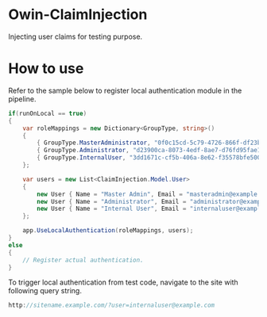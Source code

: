 # Owin-ClaimInjection
Injecting user claims for testing purpose.

# How to use

Refer to the sample below to register local authentication module in the pipeline.
``` csharp
if(runOnLocal == true)
{
    var roleMappings = new Dictionary<GroupType, string>()
    {
        { GroupType.MasterAdministrator, "0f0c15cd-5c79-4726-866f-df23b43aa0c0" },
        { GroupType.Administrator, "d23900ca-8073-4edf-8ae7-d76fd95fae17" },
        { GroupType.InternalUser, "3dd1671c-cf5b-406a-8e62-f35578bfe500" }
    };

    var users = new List<ClaimInjection.Model.User>
    {
        new User { Name = "Master Admin", Email = "masteradmin@example.com", Group = GroupType.MasterAdministrator },
        new User { Name = "Administrator", Email = "administrator@example.com", Group = GroupType.Administrator },
        new User { Name = "Internal User", Email = "internaluser@example.com", Group = GroupType.InternalUser }
    };

    app.UseLocalAuthentication(roleMappings, users);
}
else
{
    // Register actual authentication.
}

```

To trigger local authentication from test code, navigate to the site with following query string.

``` csharp
http://sitename.example.com/?user=internaluser@example.com

```